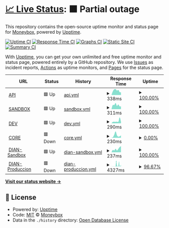 # [📈 Live Status](https://angelcantu84.github.io/statusmoneybox): <!--live status--> **🟧 Partial outage**

This repository contains the open-source uptime monitor and status page for [Moneybox](https://angelcantu84.github.io/statusmoneybox), powered by [Upptime](https://github.com/upptime/upptime).

[![Uptime CI](https://github.com/angelcantu84/statusmoneybox/workflows/Uptime%20CI/badge.svg)](https://github.com/angelcantu84/statusmoneybox/actions?query=workflow%3A%22Uptime+CI%22)
[![Response Time CI](https://github.com/angelcantu84/statusmoneybox/workflows/Response%20Time%20CI/badge.svg)](https://github.com/angelcantu84/statusmoneybox/actions?query=workflow%3A%22Response+Time+CI%22)
[![Graphs CI](https://github.com/angelcantu84/statusmoneybox/workflows/Graphs%20CI/badge.svg)](https://github.com/angelcantu84/statusmoneybox/actions?query=workflow%3A%22Graphs+CI%22)
[![Static Site CI](https://github.com/angelcantu84/statusmoneybox/workflows/Static%20Site%20CI/badge.svg)](https://github.com/angelcantu84/statusmoneybox/actions?query=workflow%3A%22Static+Site+CI%22)
[![Summary CI](https://github.com/angelcantu84/statusmoneybox/workflows/Summary%20CI/badge.svg)](https://github.com/angelcantu84/statusmoneybox/actions?query=workflow%3A%22Summary+CI%22)

With [Upptime](https://upptime.js.org), you can get your own unlimited and free uptime monitor and status page, powered entirely by a GitHub repository. We use [Issues](https://github.com/angelcantu84/statusmoneybox/issues) as incident reports, [Actions](https://github.com/angelcantu84/statusmoneybox/actions) as uptime monitors, and [Pages](https://angelcantu84.github.io/statusmoneybox) for the status page.

<!--start: status pages-->
<!-- This summary is generated by Upptime (https://github.com/upptime/upptime) -->
<!-- Do not edit this manually, your changes will be overwritten -->
<!-- prettier-ignore -->
| URL | Status | History | Response Time | Uptime |
| --- | ------ | ------- | ------------- | ------ |
| <img alt="" src="https://icons.duckduckgo.com/ip3/api.moneybox.business.ico" height="13"> [API](https://api.moneybox.business) | 🟩 Up | [api.yml](https://github.com/angelcantu84/statusmoneybox/commits/HEAD/history/api.yml) | <details><summary><img alt="Response time graph" src="./graphs/api/response-time-week.png" height="20"> 338ms</summary><br><a href="https://status.moneybox.business/history/api"><img alt="Response time 499" src="https://img.shields.io/endpoint?url=https%3A%2F%2Fraw.githubusercontent.com%2Fangelcantu84%2Fstatusmoneybox%2FHEAD%2Fapi%2Fapi%2Fresponse-time.json"></a><br><a href="https://status.moneybox.business/history/api"><img alt="24-hour response time 209" src="https://img.shields.io/endpoint?url=https%3A%2F%2Fraw.githubusercontent.com%2Fangelcantu84%2Fstatusmoneybox%2FHEAD%2Fapi%2Fapi%2Fresponse-time-day.json"></a><br><a href="https://status.moneybox.business/history/api"><img alt="7-day response time 338" src="https://img.shields.io/endpoint?url=https%3A%2F%2Fraw.githubusercontent.com%2Fangelcantu84%2Fstatusmoneybox%2FHEAD%2Fapi%2Fapi%2Fresponse-time-week.json"></a><br><a href="https://status.moneybox.business/history/api"><img alt="30-day response time 393" src="https://img.shields.io/endpoint?url=https%3A%2F%2Fraw.githubusercontent.com%2Fangelcantu84%2Fstatusmoneybox%2FHEAD%2Fapi%2Fapi%2Fresponse-time-month.json"></a><br><a href="https://status.moneybox.business/history/api"><img alt="1-year response time 507" src="https://img.shields.io/endpoint?url=https%3A%2F%2Fraw.githubusercontent.com%2Fangelcantu84%2Fstatusmoneybox%2FHEAD%2Fapi%2Fapi%2Fresponse-time-year.json"></a></details> | <details><summary><a href="https://status.moneybox.business/history/api">100.00%</a></summary><a href="https://status.moneybox.business/history/api"><img alt="All-time uptime 99.86%" src="https://img.shields.io/endpoint?url=https%3A%2F%2Fraw.githubusercontent.com%2Fangelcantu84%2Fstatusmoneybox%2FHEAD%2Fapi%2Fapi%2Fuptime.json"></a><br><a href="https://status.moneybox.business/history/api"><img alt="24-hour uptime 100.00%" src="https://img.shields.io/endpoint?url=https%3A%2F%2Fraw.githubusercontent.com%2Fangelcantu84%2Fstatusmoneybox%2FHEAD%2Fapi%2Fapi%2Fuptime-day.json"></a><br><a href="https://status.moneybox.business/history/api"><img alt="7-day uptime 100.00%" src="https://img.shields.io/endpoint?url=https%3A%2F%2Fraw.githubusercontent.com%2Fangelcantu84%2Fstatusmoneybox%2FHEAD%2Fapi%2Fapi%2Fuptime-week.json"></a><br><a href="https://status.moneybox.business/history/api"><img alt="30-day uptime 100.00%" src="https://img.shields.io/endpoint?url=https%3A%2F%2Fraw.githubusercontent.com%2Fangelcantu84%2Fstatusmoneybox%2FHEAD%2Fapi%2Fapi%2Fuptime-month.json"></a><br><a href="https://status.moneybox.business/history/api"><img alt="1-year uptime 99.74%" src="https://img.shields.io/endpoint?url=https%3A%2F%2Fraw.githubusercontent.com%2Fangelcantu84%2Fstatusmoneybox%2FHEAD%2Fapi%2Fapi%2Fuptime-year.json"></a></details>
| <img alt="" src="https://icons.duckduckgo.com/ip3/sandbox.moneybox.business.ico" height="13"> [SANDBOX](https://sandbox.moneybox.business) | 🟩 Up | [sandbox.yml](https://github.com/angelcantu84/statusmoneybox/commits/HEAD/history/sandbox.yml) | <details><summary><img alt="Response time graph" src="./graphs/sandbox/response-time-week.png" height="20"> 311ms</summary><br><a href="https://status.moneybox.business/history/sandbox"><img alt="Response time 433" src="https://img.shields.io/endpoint?url=https%3A%2F%2Fraw.githubusercontent.com%2Fangelcantu84%2Fstatusmoneybox%2FHEAD%2Fapi%2Fsandbox%2Fresponse-time.json"></a><br><a href="https://status.moneybox.business/history/sandbox"><img alt="24-hour response time 216" src="https://img.shields.io/endpoint?url=https%3A%2F%2Fraw.githubusercontent.com%2Fangelcantu84%2Fstatusmoneybox%2FHEAD%2Fapi%2Fsandbox%2Fresponse-time-day.json"></a><br><a href="https://status.moneybox.business/history/sandbox"><img alt="7-day response time 311" src="https://img.shields.io/endpoint?url=https%3A%2F%2Fraw.githubusercontent.com%2Fangelcantu84%2Fstatusmoneybox%2FHEAD%2Fapi%2Fsandbox%2Fresponse-time-week.json"></a><br><a href="https://status.moneybox.business/history/sandbox"><img alt="30-day response time 331" src="https://img.shields.io/endpoint?url=https%3A%2F%2Fraw.githubusercontent.com%2Fangelcantu84%2Fstatusmoneybox%2FHEAD%2Fapi%2Fsandbox%2Fresponse-time-month.json"></a><br><a href="https://status.moneybox.business/history/sandbox"><img alt="1-year response time 484" src="https://img.shields.io/endpoint?url=https%3A%2F%2Fraw.githubusercontent.com%2Fangelcantu84%2Fstatusmoneybox%2FHEAD%2Fapi%2Fsandbox%2Fresponse-time-year.json"></a></details> | <details><summary><a href="https://status.moneybox.business/history/sandbox">100.00%</a></summary><a href="https://status.moneybox.business/history/sandbox"><img alt="All-time uptime 97.44%" src="https://img.shields.io/endpoint?url=https%3A%2F%2Fraw.githubusercontent.com%2Fangelcantu84%2Fstatusmoneybox%2FHEAD%2Fapi%2Fsandbox%2Fuptime.json"></a><br><a href="https://status.moneybox.business/history/sandbox"><img alt="24-hour uptime 100.00%" src="https://img.shields.io/endpoint?url=https%3A%2F%2Fraw.githubusercontent.com%2Fangelcantu84%2Fstatusmoneybox%2FHEAD%2Fapi%2Fsandbox%2Fuptime-day.json"></a><br><a href="https://status.moneybox.business/history/sandbox"><img alt="7-day uptime 100.00%" src="https://img.shields.io/endpoint?url=https%3A%2F%2Fraw.githubusercontent.com%2Fangelcantu84%2Fstatusmoneybox%2FHEAD%2Fapi%2Fsandbox%2Fuptime-week.json"></a><br><a href="https://status.moneybox.business/history/sandbox"><img alt="30-day uptime 100.00%" src="https://img.shields.io/endpoint?url=https%3A%2F%2Fraw.githubusercontent.com%2Fangelcantu84%2Fstatusmoneybox%2FHEAD%2Fapi%2Fsandbox%2Fuptime-month.json"></a><br><a href="https://status.moneybox.business/history/sandbox"><img alt="1-year uptime 98.15%" src="https://img.shields.io/endpoint?url=https%3A%2F%2Fraw.githubusercontent.com%2Fangelcantu84%2Fstatusmoneybox%2FHEAD%2Fapi%2Fsandbox%2Fuptime-year.json"></a></details>
| <img alt="" src="https://icons.duckduckgo.com/ip3/dev.moneybox.business.ico" height="13"> [DEV](https://dev.moneybox.business) | 🟩 Up | [dev.yml](https://github.com/angelcantu84/statusmoneybox/commits/HEAD/history/dev.yml) | <details><summary><img alt="Response time graph" src="./graphs/dev/response-time-week.png" height="20"> 290ms</summary><br><a href="https://status.moneybox.business/history/dev"><img alt="Response time 322" src="https://img.shields.io/endpoint?url=https%3A%2F%2Fraw.githubusercontent.com%2Fangelcantu84%2Fstatusmoneybox%2FHEAD%2Fapi%2Fdev%2Fresponse-time.json"></a><br><a href="https://status.moneybox.business/history/dev"><img alt="24-hour response time 199" src="https://img.shields.io/endpoint?url=https%3A%2F%2Fraw.githubusercontent.com%2Fangelcantu84%2Fstatusmoneybox%2FHEAD%2Fapi%2Fdev%2Fresponse-time-day.json"></a><br><a href="https://status.moneybox.business/history/dev"><img alt="7-day response time 290" src="https://img.shields.io/endpoint?url=https%3A%2F%2Fraw.githubusercontent.com%2Fangelcantu84%2Fstatusmoneybox%2FHEAD%2Fapi%2Fdev%2Fresponse-time-week.json"></a><br><a href="https://status.moneybox.business/history/dev"><img alt="30-day response time 379" src="https://img.shields.io/endpoint?url=https%3A%2F%2Fraw.githubusercontent.com%2Fangelcantu84%2Fstatusmoneybox%2FHEAD%2Fapi%2Fdev%2Fresponse-time-month.json"></a><br><a href="https://status.moneybox.business/history/dev"><img alt="1-year response time 335" src="https://img.shields.io/endpoint?url=https%3A%2F%2Fraw.githubusercontent.com%2Fangelcantu84%2Fstatusmoneybox%2FHEAD%2Fapi%2Fdev%2Fresponse-time-year.json"></a></details> | <details><summary><a href="https://status.moneybox.business/history/dev">100.00%</a></summary><a href="https://status.moneybox.business/history/dev"><img alt="All-time uptime 93.11%" src="https://img.shields.io/endpoint?url=https%3A%2F%2Fraw.githubusercontent.com%2Fangelcantu84%2Fstatusmoneybox%2FHEAD%2Fapi%2Fdev%2Fuptime.json"></a><br><a href="https://status.moneybox.business/history/dev"><img alt="24-hour uptime 100.00%" src="https://img.shields.io/endpoint?url=https%3A%2F%2Fraw.githubusercontent.com%2Fangelcantu84%2Fstatusmoneybox%2FHEAD%2Fapi%2Fdev%2Fuptime-day.json"></a><br><a href="https://status.moneybox.business/history/dev"><img alt="7-day uptime 100.00%" src="https://img.shields.io/endpoint?url=https%3A%2F%2Fraw.githubusercontent.com%2Fangelcantu84%2Fstatusmoneybox%2FHEAD%2Fapi%2Fdev%2Fuptime-week.json"></a><br><a href="https://status.moneybox.business/history/dev"><img alt="30-day uptime 100.00%" src="https://img.shields.io/endpoint?url=https%3A%2F%2Fraw.githubusercontent.com%2Fangelcantu84%2Fstatusmoneybox%2FHEAD%2Fapi%2Fdev%2Fuptime-month.json"></a><br><a href="https://status.moneybox.business/history/dev"><img alt="1-year uptime 99.45%" src="https://img.shields.io/endpoint?url=https%3A%2F%2Fraw.githubusercontent.com%2Fangelcantu84%2Fstatusmoneybox%2FHEAD%2Fapi%2Fdev%2Fuptime-year.json"></a></details>
| <img alt="" src="https://icons.duckduckgo.com/ip3/core.moneybox.business.ico" height="13"> [CORE](https://core.moneybox.business) | 🟥 Down | [core.yml](https://github.com/angelcantu84/statusmoneybox/commits/HEAD/history/core.yml) | <details><summary><img alt="Response time graph" src="./graphs/core/response-time-week.png" height="20"> 230ms</summary><br><a href="https://status.moneybox.business/history/core"><img alt="Response time 294" src="https://img.shields.io/endpoint?url=https%3A%2F%2Fraw.githubusercontent.com%2Fangelcantu84%2Fstatusmoneybox%2FHEAD%2Fapi%2Fcore%2Fresponse-time.json"></a><br><a href="https://status.moneybox.business/history/core"><img alt="24-hour response time 218" src="https://img.shields.io/endpoint?url=https%3A%2F%2Fraw.githubusercontent.com%2Fangelcantu84%2Fstatusmoneybox%2FHEAD%2Fapi%2Fcore%2Fresponse-time-day.json"></a><br><a href="https://status.moneybox.business/history/core"><img alt="7-day response time 230" src="https://img.shields.io/endpoint?url=https%3A%2F%2Fraw.githubusercontent.com%2Fangelcantu84%2Fstatusmoneybox%2FHEAD%2Fapi%2Fcore%2Fresponse-time-week.json"></a><br><a href="https://status.moneybox.business/history/core"><img alt="30-day response time 446" src="https://img.shields.io/endpoint?url=https%3A%2F%2Fraw.githubusercontent.com%2Fangelcantu84%2Fstatusmoneybox%2FHEAD%2Fapi%2Fcore%2Fresponse-time-month.json"></a><br><a href="https://status.moneybox.business/history/core"><img alt="1-year response time 287" src="https://img.shields.io/endpoint?url=https%3A%2F%2Fraw.githubusercontent.com%2Fangelcantu84%2Fstatusmoneybox%2FHEAD%2Fapi%2Fcore%2Fresponse-time-year.json"></a></details> | <details><summary><a href="https://status.moneybox.business/history/core">0.00%</a></summary><a href="https://status.moneybox.business/history/core"><img alt="All-time uptime 86.05%" src="https://img.shields.io/endpoint?url=https%3A%2F%2Fraw.githubusercontent.com%2Fangelcantu84%2Fstatusmoneybox%2FHEAD%2Fapi%2Fcore%2Fuptime.json"></a><br><a href="https://status.moneybox.business/history/core"><img alt="24-hour uptime 0.00%" src="https://img.shields.io/endpoint?url=https%3A%2F%2Fraw.githubusercontent.com%2Fangelcantu84%2Fstatusmoneybox%2FHEAD%2Fapi%2Fcore%2Fuptime-day.json"></a><br><a href="https://status.moneybox.business/history/core"><img alt="7-day uptime 0.00%" src="https://img.shields.io/endpoint?url=https%3A%2F%2Fraw.githubusercontent.com%2Fangelcantu84%2Fstatusmoneybox%2FHEAD%2Fapi%2Fcore%2Fuptime-week.json"></a><br><a href="https://status.moneybox.business/history/core"><img alt="30-day uptime 0.00%" src="https://img.shields.io/endpoint?url=https%3A%2F%2Fraw.githubusercontent.com%2Fangelcantu84%2Fstatusmoneybox%2FHEAD%2Fapi%2Fcore%2Fuptime-month.json"></a><br><a href="https://status.moneybox.business/history/core"><img alt="1-year uptime 67.02%" src="https://img.shields.io/endpoint?url=https%3A%2F%2Fraw.githubusercontent.com%2Fangelcantu84%2Fstatusmoneybox%2FHEAD%2Fapi%2Fcore%2Fuptime-year.json"></a></details>
| <img alt="" src="https://icons.duckduckgo.com/ip3/vpfe-hab.dian.gov.co.ico" height="13"> [DIAN-Sandbox](https://vpfe-hab.dian.gov.co/WcfDianCustomerServices.svc?wsdl) | 🟩 Up | [dian-sandbox.yml](https://github.com/angelcantu84/statusmoneybox/commits/HEAD/history/dian-sandbox.yml) | <details><summary><img alt="Response time graph" src="./graphs/dian-sandbox/response-time-week.png" height="20"> 237ms</summary><br><a href="https://status.moneybox.business/history/dian-sandbox"><img alt="Response time 403" src="https://img.shields.io/endpoint?url=https%3A%2F%2Fraw.githubusercontent.com%2Fangelcantu84%2Fstatusmoneybox%2FHEAD%2Fapi%2Fdian-sandbox%2Fresponse-time.json"></a><br><a href="https://status.moneybox.business/history/dian-sandbox"><img alt="24-hour response time 432" src="https://img.shields.io/endpoint?url=https%3A%2F%2Fraw.githubusercontent.com%2Fangelcantu84%2Fstatusmoneybox%2FHEAD%2Fapi%2Fdian-sandbox%2Fresponse-time-day.json"></a><br><a href="https://status.moneybox.business/history/dian-sandbox"><img alt="7-day response time 237" src="https://img.shields.io/endpoint?url=https%3A%2F%2Fraw.githubusercontent.com%2Fangelcantu84%2Fstatusmoneybox%2FHEAD%2Fapi%2Fdian-sandbox%2Fresponse-time-week.json"></a><br><a href="https://status.moneybox.business/history/dian-sandbox"><img alt="30-day response time 221" src="https://img.shields.io/endpoint?url=https%3A%2F%2Fraw.githubusercontent.com%2Fangelcantu84%2Fstatusmoneybox%2FHEAD%2Fapi%2Fdian-sandbox%2Fresponse-time-month.json"></a><br><a href="https://status.moneybox.business/history/dian-sandbox"><img alt="1-year response time 379" src="https://img.shields.io/endpoint?url=https%3A%2F%2Fraw.githubusercontent.com%2Fangelcantu84%2Fstatusmoneybox%2FHEAD%2Fapi%2Fdian-sandbox%2Fresponse-time-year.json"></a></details> | <details><summary><a href="https://status.moneybox.business/history/dian-sandbox">100.00%</a></summary><a href="https://status.moneybox.business/history/dian-sandbox"><img alt="All-time uptime 99.90%" src="https://img.shields.io/endpoint?url=https%3A%2F%2Fraw.githubusercontent.com%2Fangelcantu84%2Fstatusmoneybox%2FHEAD%2Fapi%2Fdian-sandbox%2Fuptime.json"></a><br><a href="https://status.moneybox.business/history/dian-sandbox"><img alt="24-hour uptime 100.00%" src="https://img.shields.io/endpoint?url=https%3A%2F%2Fraw.githubusercontent.com%2Fangelcantu84%2Fstatusmoneybox%2FHEAD%2Fapi%2Fdian-sandbox%2Fuptime-day.json"></a><br><a href="https://status.moneybox.business/history/dian-sandbox"><img alt="7-day uptime 100.00%" src="https://img.shields.io/endpoint?url=https%3A%2F%2Fraw.githubusercontent.com%2Fangelcantu84%2Fstatusmoneybox%2FHEAD%2Fapi%2Fdian-sandbox%2Fuptime-week.json"></a><br><a href="https://status.moneybox.business/history/dian-sandbox"><img alt="30-day uptime 100.00%" src="https://img.shields.io/endpoint?url=https%3A%2F%2Fraw.githubusercontent.com%2Fangelcantu84%2Fstatusmoneybox%2FHEAD%2Fapi%2Fdian-sandbox%2Fuptime-month.json"></a><br><a href="https://status.moneybox.business/history/dian-sandbox"><img alt="1-year uptime 99.89%" src="https://img.shields.io/endpoint?url=https%3A%2F%2Fraw.githubusercontent.com%2Fangelcantu84%2Fstatusmoneybox%2FHEAD%2Fapi%2Fdian-sandbox%2Fuptime-year.json"></a></details>
| <img alt="" src="https://icons.duckduckgo.com/ip3/vpfe.dian.gov.co.ico" height="13"> [DIAN-Produccion](https://vpfe.dian.gov.co/WcfDianCustomerServices.svc?wsdl) | 🟥 Down | [dian-produccion.yml](https://github.com/angelcantu84/statusmoneybox/commits/HEAD/history/dian-produccion.yml) | <details><summary><img alt="Response time graph" src="./graphs/dian-produccion/response-time-week.png" height="20"> 4327ms</summary><br><a href="https://status.moneybox.business/history/dian-produccion"><img alt="Response time 384" src="https://img.shields.io/endpoint?url=https%3A%2F%2Fraw.githubusercontent.com%2Fangelcantu84%2Fstatusmoneybox%2FHEAD%2Fapi%2Fdian-produccion%2Fresponse-time.json"></a><br><a href="https://status.moneybox.business/history/dian-produccion"><img alt="24-hour response time 7087" src="https://img.shields.io/endpoint?url=https%3A%2F%2Fraw.githubusercontent.com%2Fangelcantu84%2Fstatusmoneybox%2FHEAD%2Fapi%2Fdian-produccion%2Fresponse-time-day.json"></a><br><a href="https://status.moneybox.business/history/dian-produccion"><img alt="7-day response time 4327" src="https://img.shields.io/endpoint?url=https%3A%2F%2Fraw.githubusercontent.com%2Fangelcantu84%2Fstatusmoneybox%2FHEAD%2Fapi%2Fdian-produccion%2Fresponse-time-week.json"></a><br><a href="https://status.moneybox.business/history/dian-produccion"><img alt="30-day response time 1804" src="https://img.shields.io/endpoint?url=https%3A%2F%2Fraw.githubusercontent.com%2Fangelcantu84%2Fstatusmoneybox%2FHEAD%2Fapi%2Fdian-produccion%2Fresponse-time-month.json"></a><br><a href="https://status.moneybox.business/history/dian-produccion"><img alt="1-year response time 432" src="https://img.shields.io/endpoint?url=https%3A%2F%2Fraw.githubusercontent.com%2Fangelcantu84%2Fstatusmoneybox%2FHEAD%2Fapi%2Fdian-produccion%2Fresponse-time-year.json"></a></details> | <details><summary><a href="https://status.moneybox.business/history/dian-produccion">96.67%</a></summary><a href="https://status.moneybox.business/history/dian-produccion"><img alt="All-time uptime 99.79%" src="https://img.shields.io/endpoint?url=https%3A%2F%2Fraw.githubusercontent.com%2Fangelcantu84%2Fstatusmoneybox%2FHEAD%2Fapi%2Fdian-produccion%2Fuptime.json"></a><br><a href="https://status.moneybox.business/history/dian-produccion"><img alt="24-hour uptime 76.68%" src="https://img.shields.io/endpoint?url=https%3A%2F%2Fraw.githubusercontent.com%2Fangelcantu84%2Fstatusmoneybox%2FHEAD%2Fapi%2Fdian-produccion%2Fuptime-day.json"></a><br><a href="https://status.moneybox.business/history/dian-produccion"><img alt="7-day uptime 96.67%" src="https://img.shields.io/endpoint?url=https%3A%2F%2Fraw.githubusercontent.com%2Fangelcantu84%2Fstatusmoneybox%2FHEAD%2Fapi%2Fdian-produccion%2Fuptime-week.json"></a><br><a href="https://status.moneybox.business/history/dian-produccion"><img alt="30-day uptime 99.23%" src="https://img.shields.io/endpoint?url=https%3A%2F%2Fraw.githubusercontent.com%2Fangelcantu84%2Fstatusmoneybox%2FHEAD%2Fapi%2Fdian-produccion%2Fuptime-month.json"></a><br><a href="https://status.moneybox.business/history/dian-produccion"><img alt="1-year uptime 99.75%" src="https://img.shields.io/endpoint?url=https%3A%2F%2Fraw.githubusercontent.com%2Fangelcantu84%2Fstatusmoneybox%2FHEAD%2Fapi%2Fdian-produccion%2Fuptime-year.json"></a></details>

<!--end: status pages-->

[**Visit our status website →**](https://angelcantu84.github.io/statusmoneybox)

## 📄 License

- Powered by: [Upptime](https://github.com/upptime/upptime)
- Code: [MIT](./LICENSE) © [Moneybox](https://angelcantu84.github.io/statusmoneybox)
- Data in the `./history` directory: [Open Database License](https://opendatacommons.org/licenses/odbl/1-0/)
